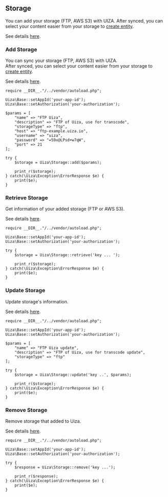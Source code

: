 ## Storage
You can add your storage (FTP, AWS S3) with UIZA.
After synced, you can select your content easier from your storage to [create entity](https://docs.uiza.io/v4/?php#create-entity).

See details [here](https://docs.uiza.io/v4/?php#storage).

### Add Storage
You can sync your storage (FTP, AWS S3) with UIZA.\
After synced, you can select your content easier from your storage to [create entity](https://docs.uiza.io/v4/?php#create-entity).

See details [here](https://docs.uiza.io/v4/?php#add-a-storage).

````
require __DIR__."/../vendor/autoload.php";

Uiza\Base::setAppId('your-app-id');
Uiza\Base::setAuthorization('your-authorization');

$params = [
    "name" => "FTP Uiza",
    "description" => "FTP of Uiza, use for transcode",
    "storageType" => "ftp",
    "host" => "ftp-example.uiza.io",
    "username" => "uiza",
    "password" => "=59x@LPsd+w7qW",
    "port" => 21
];

try {
    $storage = Uiza\Storage::add($params);

    print_r($storage);
} catch(\Uiza\Exception\ErrorResponse $e) {
    print($e);
}
````

### Retrieve Storage
Get information of your added storage (FTP or AWS S3).

See details [here](https://docs.uiza.io/v4/?php#retrieve-a-storage).

````
require __DIR__."/../vendor/autoload.php";

Uiza\Base::setAppId('your-app-id');
Uiza\Base::setAuthorization('your-authorization');

try {
    $storage = Uiza\Storage::retrieve('key ... ');

    print_r($storage);
} catch(\Uiza\Exception\ErrorResponse $e) {
    print($e);
}
````

### Update Storage
Update storage's information.

See details [here](https://docs.uiza.io/v4/?php#update-storage).

````
require __DIR__."/../vendor/autoload.php";

Uiza\Base::setAppId('your-app-id');
Uiza\Base::setAuthorization('your-authorization');

$params = [
    "name" => "FTP Uiza update",
    "description" => "FTP of Uiza, use for transcode update",
    "storageType" => "ftp"
];

try {
    $storage = Uiza\Storage::update('key ..', $params);

    print_r($storage);
} catch(\Uiza\Exception\ErrorResponse $e) {
    print($e);
}
````

### Remove Storage
Remove storage that added to Uiza.

See details [here](https://docs.uiza.io/v4/?php#delete-a-storage).

````
require __DIR__."/../vendor/autoload.php";

Uiza\Base::setAppId('your-app-id');
Uiza\Base::setAuthorization('your-authorization');

try {
    $response = Uiza\Storage::remove('key ...');

    print_r($response);
} catch(\Uiza\Exception\ErrorResponse $e) {
    print($e);
}
````

